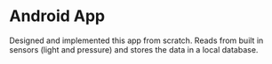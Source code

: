 # Android App

Designed and implemented this app from scratch. Reads from built in sensors (light and pressure) and stores the data in a local database.
